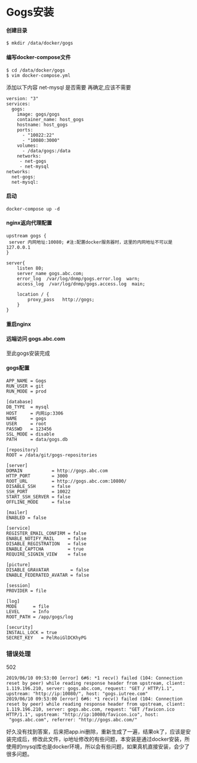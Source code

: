 # Gogs安装

#### 创建目录
```
$ mkdir /data/docker/gogs
```

#### 编写docker-compose文件
```
$ cd /data/docker/gogs
$ vim docker-compose.yml
```
添加以下内容
net-mysql 是否需要 再确定,应该不需要
```
version: "3"
services:
  gogs:
    image: gogs/gogs
    container_name: host_gogs
    hostname: host_gogs
    ports:
      - "10022:22"
      - "10080:3000"
    volumes:
      - /data/gogs:/data
    networks:
     - net-gogs
     - net-mysql
networks:
  net-gogs:
  net-mysql:
```
#### 启动
```
docker-compose up -d
```

#### nginx返向代理配置
```
upstream gogs {
 server 内网地址:10080; #注:配置docker服务器时，这里的内网地址不可以是127.0.0.1
}

server{
    listen 80;
    server_name gogs.abc.com;
    error_log  /var/log/dnmp/gogs.error.log  warn;
    access_log  /var/log/dnmp/gogs.access.log  main;

    location / {
        proxy_pass   http://gogs;
    }
}
```

#### 重启nginx
#### 远端访问 gogs.abc.com

至此gogs安装完成 

#### gogs配置

```
APP_NAME = Gogs
RUN_USER = git
RUN_MODE = prod

[database]
DB_TYPE  = mysql
HOST     = 内网ip:3306
NAME     = gogs
USER     = root
PASSWD   = 123456
SSL_MODE = disable
PATH     = data/gogs.db

[repository]
ROOT = /data/git/gogs-repositories

[server]
DOMAIN           = http://gogs.abc.com
HTTP_PORT        = 3000
ROOT_URL         = http://gogs.abc.com:10800/
DISABLE_SSH      = false
SSH_PORT         = 10022
START_SSH_SERVER = false
OFFLINE_MODE     = false

[mailer]
ENABLED = false

[service]
REGISTER_EMAIL_CONFIRM = false
ENABLE_NOTIFY_MAIL     = false
DISABLE_REGISTRATION   = false
ENABLE_CAPTCHA         = true
REQUIRE_SIGNIN_VIEW    = false

[picture]
DISABLE_GRAVATAR        = false
ENABLE_FEDERATED_AVATAR = false

[session]
PROVIDER = file

[log]
MODE      = file
LEVEL     = Info
ROOT_PATH = /app/gogs/log

[security]
INSTALL_LOCK = true
SECRET_KEY   = PelRoiGlDCKhyPG
```



### 错误处理

502

```
2019/06/10 09:53:00 [error] 6#6: *1 recv() failed (104: Connection reset by peer) while reading response header from upstream, client: 1.119.196.210, server: gogs.abc.com, request: "GET / HTTP/1.1", upstream: "http://ip:10080/", host: "gogs.iutree.com"
2019/06/10 09:53:00 [error] 6#6: *1 recv() failed (104: Connection reset by peer) while reading response header from upstream, client: 1.119.196.210, server: gogs.abc.com, request: "GET /favicon.ico HTTP/1.1", upstream: "http://ip:10080/favicon.ico", host:
 "gogs.abc.com", referrer: "http://gogs.abc.com/"
```

好久没有找到答案，后来把app.ini删除，重新生成了一遍，结果ok了，应该是安装完成后，修改此文件，ip地址修改的有些问题，本安装是通过docker安装，所使用的mysql库也是docker环境，所以会有些问题，如果真机直接安装，会少了很多问题。



























